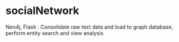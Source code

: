 # socialNetwork
Neo4j, Flask : Consolidate raw text data and load to graph database, perform entity search and view analysis
